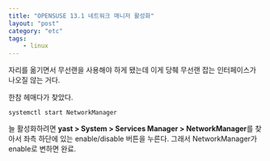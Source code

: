 ```yaml
---
title: "OPENSUSE 13.1 네트워크 매니저 활성화"
layout: "post"
category: "etc"
tags: 
    - linux
---
```


자리를 옮기면서 무선랜을 사용해야 하게 됐는데 이게 당췌 무선랜 잡는 인터페이스가 나오질 않는 거다.

한참 헤매다가 찾았다.

    systemctl start NetworkManager

늘 활성화하려면 **yast > System > Services Manager > NetworkManager**를 찾아서 좌측 하단에 있는 enable/disable 버튼을 누른다. 그래서 NetworkManager가 enable로 변하면 완료.